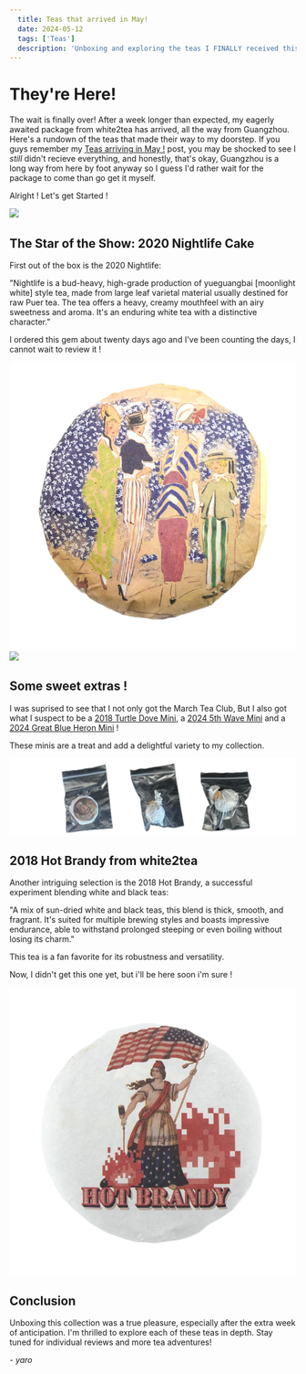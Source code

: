 ```yaml
---
  title: Teas that arrived in May!
  date: 2024-05-12
  tags: ['Teas']
  description: 'Unboxing and exploring the teas I FINALLY received this month!'
---
```


# They're Here!

The wait is finally over! After a week longer than expected, my eagerly awaited package from white2tea has arrived, all the way from Guangzhou. Here's a rundown of the teas that made their way to my doorstep.
If you guys remember my [Teas arriving in May !](https://skoomaden.me/posts/teas-arriving-in-may/) post, you may be shocked to see I *still* didn't recieve everything, and honestly, that's okay, Guangzhou is a long way from here by foot anyway so I guess I'd rather wait for the package to come than go get it myself.

Alright ! Let's get Started !

![](may_arrivals.png)


## The Star of the Show: 2020 Nightlife Cake

First out of the box is the 2020 Nightlife:

"Nightlife is a bud-heavy, high-grade production of yueguangbai [moonlight white] style tea, made from large leaf varietal material usually destined for raw Puer tea. The tea offers a heavy, creamy mouthfeel with an airy sweetness and aroma. It's an enduring white tea with a distinctive character."

I ordered this gem about twenty days ago and I've been counting the days, I cannot wait to review it !

![](<file (2).png>)
![](cake.png)

## Some sweet extras !

I was suprised to see that I not only got the March Tea Club, But I also got what I suspect to be a [2018 Turtle Dove Mini](https://white2tea.com/products/aged-turtle-dove-mini), a [2024 5th Wave Mini](https://white2tea.com/products/2024-5th-wave-mini?_pos=2&_sid=410882a6b&_ss=r) and a [2024 Great Blue Heron Mini](https://white2tea.com/products/2024-great-blue-heron-minis?_pos=1&_sid=ac6137407&_ss=r) !

These minis are a treat and add a delightful variety to my collection.

![](image-3.png)


## 2018 Hot Brandy from white2tea

Another intriguing selection is the 2018 Hot Brandy, a successful experiment blending white and black teas:

"A mix of sun-dried white and black teas, this blend is thick, smooth, and fragrant. It's suited for multiple brewing styles and boasts impressive endurance, able to withstand prolonged steeping or even boiling without losing its charm."

This tea is a fan favorite for its robustness and versatility.

Now, I didn't get this one yet, but i'll be here soon i'm sure !

![](<file (3).png>)

## Conclusion

Unboxing this collection was a true pleasure, especially after the extra week of anticipation. I'm thrilled to explore each of these teas in depth. Stay tuned for individual reviews and more tea adventures!

  *- yaro*
